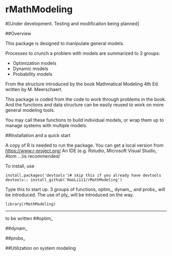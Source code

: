 # rMathModeling

#[Under development. Testing and modificaiton being planned]

##Overview

This package is designed to manipulate general models.

Processes to crunch a problem with models are summarized to 3 groups:

 - Optimization models
 - Dynamic models
 - Probability models

From the structure introduced by the book Mathmatical Modeling 4th Ed. written by M. Meerschaert.

This package is coded from the code to work  through problems in the book. And  the functions and data structure can be
easily reused to work on more general modeling tools.

You may call these functions to build individual models, or wrap them up to manage systems with multiple models.

##Installation and a quick start

A copy of R is needed to run the package. You can get a local version from
https://www.r-project.org/
An IDE (e.g. Rstudio, Microsoft Visual Studio, Atom ...)is recommended/

To install, use 
```
install.packages('devtools')# skip this if you already have devtools
devtools:: install_github('HaoLi111/rMathModeling')
```

Type this to start up. 3 groups of functions, optim_, dynam_, and probs_ will be introduced.
The use of ply_ will be introduced on the way.
```
library(rMathModeling)
```


------------------------------------
to be written
##optim_

##dynam_

##probs_

##Utilization on system modeling

